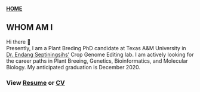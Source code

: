 **<span style="color: red;"> [HOME](./index.md) </span>**

## WHOM AM I  

Hi there 🤝  
Presently, I am a Plant Breding PhD candidate at Texas A&M University in [Dr. Endang Septiningsihs’](https://soilcrop.tamu.edu/people/septiningsih-endang/) Crop Genome Editing lab. I am actively looking for the career paths in Plant Breeing, Genetics, Bioinformatics, and Molecular Biology. My anticipated graduation is December 2020. 


### **View [Resume](./Resume_SumeetMankar.pdf) or [CV](./Resume_SumeetMankar.pdf)**   
